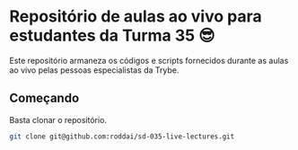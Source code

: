 # Repositório de aulas ao vivo para estudantes da Turma 35 😎

Este repositório armaneza os códigos e scripts fornecidos durante as aulas ao vivo pelas pessoas especialistas da Trybe. 

## Começando

Basta clonar o repositório.

```sh
git clone git@github.com:roddai/sd-035-live-lectures.git
```